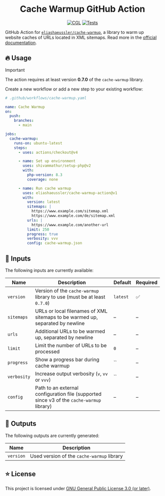 <div align="center">

# Cache Warmup GitHub Action

[![CGL](https://img.shields.io/github/actions/workflow/status/eliashaeussler/cache-warmup-action/cgl.yaml?label=cgl&logo=github)](https://github.com/eliashaeussler/cache-warmup-action/actions/workflows/cgl.yaml)
[![Tests](https://img.shields.io/github/actions/workflow/status/eliashaeussler/cache-warmup-action/tests.yaml?label=tests&logo=github)](https://github.com/eliashaeussler/cache-warmup-action/actions/workflows/tests.yaml)

</div>

GitHub Action for [`eliashaeussler/cache-warmup`](https://github.com/eliashaeussler/cache-warmup),
a library to warm up website caches of URLs located in XML sitemaps.
Read more in the [official documentation](https://cache-warmup.dev/).

## 🔥 Usage

> [!IMPORTANT]
> The action requires at least version **0.7.0** of the `cache-warmup` library.

Create a new workflow or add a new step to your existing workflow:

```yaml
# .github/workflows/cache-warmup.yaml

name: Cache Warmup
on:
  push:
    branches:
      - main

jobs:
  cache-warmup:
    runs-on: ubuntu-latest
    steps:
      - uses: actions/checkout@v4

      - name: Set up environment
        uses: shivammathur/setup-php@v2
        with:
          php-version: 8.3
          coverage: none

      - name: Run cache warmup
        uses: eliashaeussler/cache-warmup-action@v1
        with:
          version: latest
          sitemaps: |
            https://www.example.com/sitemap.xml
            https://www.example.com/de/sitemap.xml
          urls: |
            https://www.example.com/another-url
          limit: 250
          progress: true
          verbosity: vvv
          config: cache-warmup.json
```

## 📝 Inputs

The following inputs are currently available:

| Name        | Description                                                                               | Default  | Required |
|-------------|-------------------------------------------------------------------------------------------|----------|----------|
| `version`   | Version of the `cache-warmup` library to use (must be at least `0.7.0`)                   | `latest` | ✅        |
| `sitemaps`  | URLs or local filenames of XML sitemaps to be warmed up, separated by newline             | –        | –        |
| `urls`      | Additional URLs to be warmed up, separated by newline                                     | –        | –        |
| `limit`     | Limit the number of URLs to be processed                                                  | `0`      | –        |
| `progress`  | Show a progress bar during cache warmup                                                   | ``       | –        |
| `verbosity` | Increase output verbosity (`v`, `vv` or `vvv`)                                            | ``       | –        |
| `config`    | Path to an external configuration file (supported since v3 of the `cache-warmup` library) | –        | –        |

## 💬 Outputs

The following outputs are currently generated:

| Name      | Description                                |
|-----------|--------------------------------------------|
| `version` | Used version of the `cache-warmup` library |

## ⭐ License

This project is licensed under [GNU General Public License 3.0 (or later)](LICENSE.md).
